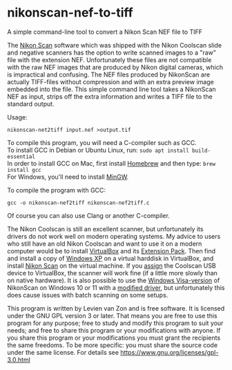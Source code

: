# nikonscan-nef-to-tiff
A simple command-line tool to convert a Nikon Scan NEF file to TIFF

The [Nikon Scan](https://www.nikonimgsupport.com/eu/BV_article?articleNo=000044682) software which was shipped with the Nikon Coolscan slide and negative scanners has the option to write scanned images to a "raw" file with the extension NEF. Unfortunately these files are not compatible with the raw NEF images that are produced by Nikon digital cameras, which is impractical and confusing. The NEF files produced by NikonScan are actually TIFF-files without compression and with an extra preview image embedded into the file. This simple command line tool takes a NikonScan NEF as input, strips off the extra information and writes a TIFF file to the standard output.

Usage:
```
nikonscan-net2tiff input.nef >output.tif
```

To compile this program, you will need a C-compiler such as GCC.     
To install GCC in Debian or Ubuntu Linux, run: `sudo apt install build-essential`     
In order to install GCC on Mac, first install [Homebrew](https://brew.sh) and then type: `brew install gcc`     
For Windows, you'll need to install [MinGW](https://sourceforge.net/projects/mingw/).

To compile the program with GCC:
```
gcc -o nikonscan-nef2tiff nikonscan-nef2tiff.c
```
Of course you can also use Clang or another C-compiler.

The Nikon Coolscan is still an excellent scanner, but unfortunately its drivers do not work well on modern operating systems. 
My advice to users who still have an old Nikon Coolscan and want to use it on a modern computer would be to install [VirtualBox](https://www.virtualbox.org) and its [Extension Pack](https://www.virtualbox.org/wiki/Downloads). Then find and install a copy of [Windows XP](https://archive.org/details/WinXPProSP3x86) on a virtual harddisk in VirtualBox, and install [Nikon Scan](https://www.nikonimgsupport.com/eu/BV_article?articleNo=000044682) on the virtual machine. If you [assign](https://www.virtualbox.org/manual/topics/BasicConcepts.html#usb-support) the Coolscan USB device to VirtualBox, the scanner will work fine (if a little more slowly than on native hardware). It is also possible to use the [Windows Visa-version](https://www.nikonimgsupport.com/eu/BV_article?articleNo=000050788&lang=en_GB) of NikonScan on Windows 10 or 11 with a [modified driver](https://www.sevenforums.com/drivers/44994-getting-your-nikon-coolscan-work-w7-x64.html), but unfortunately this does cause issues with batch scanning on some setups.

This program is written by Levien van Zon and is free software.
It is licensed under the GNU GPL version 3 or later.
That means you are free to use this program for any purpose;
free to study and modify this program to suit your needs;
and free to share this program or your modifications with anyone.
If you share this program or your modifications
you must grant the recipients the same freedoms.
To be more specific: you must share the source code under the same license.
For details see https://www.gnu.org/licenses/gpl-3.0.html
